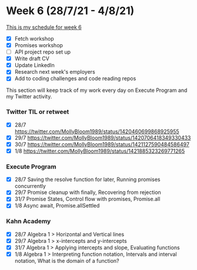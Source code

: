 # Week 6 (28/7/21 - 4/8/21)

[This is my schedule for week 6](https://learn.foundersandcoders.com/course/syllabus/pre-app-7/schedule/)

- [x] Fetch workshop
- [x] Promises workshop
- [ ] API project repo set up
- [x] Write draft CV
- [x] Update LinkedIn
- [x] Research next week's employers
- [x] Add to coding challenges and code reading repos

This section will keep track of my work every day on Execute Program and my Twitter activity.

### Twitter TIL or retweet

- [x] 28/7 https://twitter.com/MollyBloom1989/status/1420460699868925955
- [x] 29/7 https://twitter.com/MollyBloom1989/status/1420706418349330433
- [x] 30/7 https://twitter.com/MollyBloom1989/status/1421127590484586497
- [x] 1/8 https://twitter.com/MollyBloom1989/status/1421885323269771265

### Execute Program

- [x] 28/7 Saving the resolve function for later, Running promises concurrently
- [x] 29/7 Promise cleanup with finally, Recovering from rejection
- [x] 31/7 Promise States, Control flow with promises, Promise.all
- [x] 1/8 Async await, Promise.allSettled

### Kahn Academy

- [x] 28/7 Algebra 1 > Horizontal and Vertical lines
- [x] 29/7 Algebra 1 > x-intercepts and y-intercepts
- [x] 31/7 Algebra 1 > Applying intercepts and slope, Evaluating functions
- [x] 1/8 Algebra 1 > Interpreting function notation, Intervals and interval notation, What is the domain of a function?
